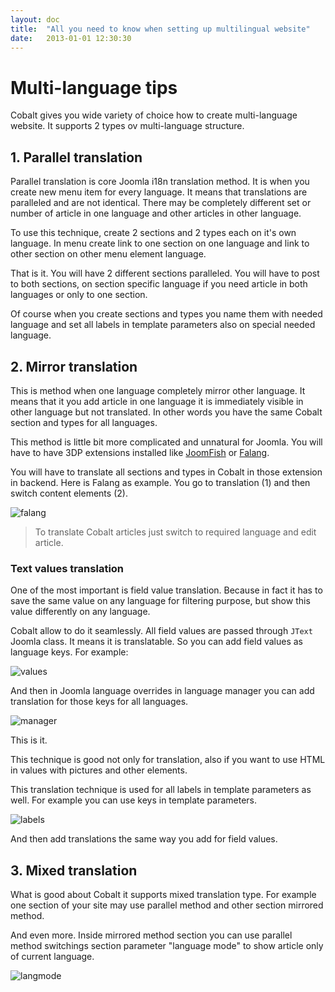 ```yaml
---
layout: doc
title:  "All you need to know when setting up multilingual website"
date:   2013-01-01 12:30:30
---
```

# Multi-language tips

Cobalt gives you wide variety of choice how to create multi-language website. It supports 2 types ov multi-language structure.

## 1. Parallel translation

Parallel translation is core Joomla i18n translation method. It is when you create new menu item for every language. It means that translations are paralleled and are not identical. There may be completely different set or number of article in one language and other articles in other language.

To use this technique, create 2 sections and 2 types each on it's own language. In menu create link to one section on one language and link to other section on other menu element language.

That is it. You will have 2 different sections paralleled. You will have to post to both sections, on section specific language if you need article in both languages or only to one section.

Of course when you create sections and types you name them with needed language and set all labels in template parameters also on special needed language.


## 2. Mirror translation

This is method when one language completely mirror other language. It means that it you add article in one language it is immediately visible in other language but not translated. In other words you have the same Cobalt section and types for all languages.

This method is little bit more complicated and unnatural for Joomla. You will have to have 3DP extensions installed like [JoomFish](http://www.joomfish.net/) or [Falang](http://www.faboba.com/en/composants/falang.html).

You will have to translate all sections and types in Cobalt in those extension in backend. Here is Falang as example. You go to translation (1) and then switch content elements (2).

![falang](http://serhioromano.s3.amazonaws.com/mintjoomla/ml_falang.png)

> To translate Cobalt articles just switch to required language and edit article.


### Text values translation

One of the most important is field value translation. Because in fact it has to save the same value on any language for filtering purpose, but show this value differently on any language. 

Cobalt allow to do it seamlessly. All field values are passed through `JText` Joomla class. It means it is translatable. So you can add field values as language keys. For example:

![values](http://serhioromano.s3.amazonaws.com/mintjoomla/ml_values.png)

And then in Joomla language overrides in language manager you can add translation for those keys for all languages.

![manager](http://serhioromano.s3.amazonaws.com/mintjoomla/ml_langoverride.png)

This is it. 

This technique is good not only for translation, also if you want to use HTML in values with pictures and other elements.

This translation technique is used for all labels in template parameters as well. For example you can use keys in template parameters.

![labels](http://serhioromano.s3.amazonaws.com/mintjoomla/ml_labels.png)

And then add translations the same way you add for field values.

## 3. Mixed translation

What is good about Cobalt it supports mixed translation type. For example one section of your site may use parallel method and other section mirrored method. 

And even more. Inside mirrored method section you can use parallel method switchings section parameter "language mode" to show article only of current language.

![langmode](http://serhioromano.s3.amazonaws.com/mintjoomla/ml_langmode.png)
